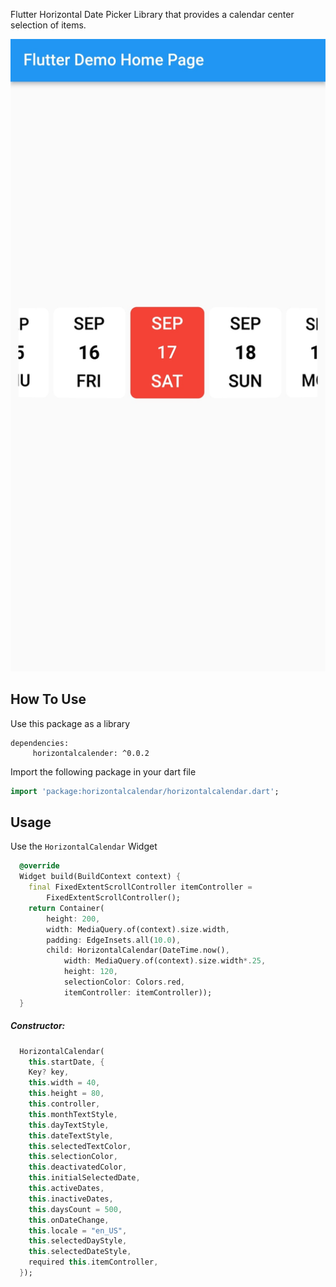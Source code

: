 <!-- 
This README describes the package. If you publish this package to pub.dev,
this README's contents appear on the landing page for your package.

For information about how to write a good package README, see the guide for
[writing package pages](https://dart.dev/guides/libraries/writing-package-pages). 

For general information about developing packages, see the Dart guide for
[creating packages](https://dart.dev/guides/libraries/create-library-packages)
and the Flutter guide for
[developing packages and plugins](https://flutter.dev/developing-packages). 
-->
Flutter Horizontal Date  Picker Library that provides a calendar  center selection of items.

<p>
 <img src="https://github.com/SaNu-hIT/Flutter-Horizontal-Calendar/blob/main/Calendar.jpg"/>
</p>


## How To Use


Use this package as a library

```
dependencies:
     horizontalcalender: ^0.0.2
```


Import the following package in your dart file

```dart
import 'package:horizontalcalendar/horizontalcalendar.dart';
```

## Usage

Use the `HorizontalCalendar` Widget

```dart
  @override
  Widget build(BuildContext context) {
    final FixedExtentScrollController itemController =
        FixedExtentScrollController();
    return Container(
        height: 200,
        width: MediaQuery.of(context).size.width,
        padding: EdgeInsets.all(10.0),
        child: HorizontalCalendar(DateTime.now(),
            width: MediaQuery.of(context).size.width*.25,
            height: 120,
            selectionColor: Colors.red,
            itemController: itemController));
  }
```

##### Constructor:

```dart
  HorizontalCalendar(
    this.startDate, {
    Key? key,
    this.width = 40,
    this.height = 80,
    this.controller,
    this.monthTextStyle,
    this.dayTextStyle,
    this.dateTextStyle,
    this.selectedTextColor,
    this.selectionColor,
    this.deactivatedColor,
    this.initialSelectedDate,
    this.activeDates,
    this.inactiveDates,
    this.daysCount = 500,
    this.onDateChange,
    this.locale = "en_US",
    this.selectedDayStyle,
    this.selectedDateStyle,
    required this.itemController,
  });
```
